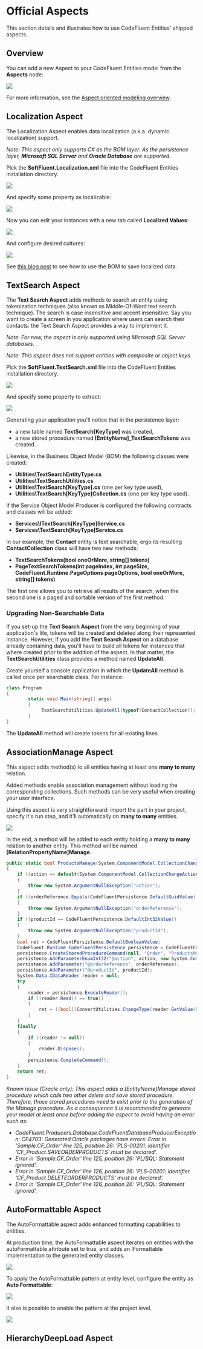 # Official Aspects

This section details and illustrates how to use CodeFluent Entities' shipped aspects.

## Overview

You can add a new Aspect to your CodeFluent Entities model from the **Aspects** node:

![](img/official-aspects-01.png)

For more information, see the [Aspect oriented modeling overview]().

## Localization Aspect

The Localization Aspect enables data localization (a.k.a. dynamic localization) support.

*Note: This aspect only supports C# as the BOM layer. As the persistence layer, **Microsoft SQL Server** and **Oracle Database** are supported.*

Pick the **SoftFluent.Localization.xml** file into the CodeFluent Entities installation directory.

![](img/official-aspects-02.png)

And specify some property as localizable:

![](img/official-aspects-03.png)

Now you can edit your instances with a new tab called **Localized Values**:

![](img/official-aspects-04.png)

And configure desired cultures:

![](img/official-aspects-05.png)

See [this blog post](http://blog.codefluententities.com/2014/09/15/localize-dynamic-resources-using-aspect/) to see how to use the BOM to save localized data.

## TextSearch Aspect

The **Text Search Aspect** adds methods to search an entity using tokenization techniques (also known as Middle-Of-Word text search technique). The search is case insensitive and accent insensitive. Say you want to create a screen in you application where users can search their contacts: the Text Search Aspect provides a way to implement it.

*Note: For now, the aspect is only supported using Microsoft SQL Server databases.*

*Note: This aspect does not support entities with composite or object keys.*

Pick the **SoftFluent.TextSearch.xml** file into the CodeFluent Entities installation directory.

![](img/official-aspects-06.png)

And specify some property to extract:

![](img/official-aspects-07.png)

Generating your application you'll notice that in the persistence layer:

* a new table named **TextSearch[KeyType]** was created,
* a new stored procedure named **[EntityName]_TextSearchTokens** was created.

Likewise, in the Business Object Model (BOM) the following classes were created:

* **Utilities\TextSearchEntityType.cs**
* **Utilities\TextSearchUtilities.cs**
* **Utilities\TextSearch[KeyType].cs** (one per key type used),
* **Utilities\TextSearch[KeyType]Collection.cs** (one per key type used).

If the Service Object Model Producer is configured the following contracts and classes will be added:

* **Services\ITextSearch[KeyType]Service.cs**
* **Services\TextSearch[KeyType]Service.cs**

In our example, the **Contact** entity is text searchable, ergo its resulting **ContactCollection** class will have two new methods:

* **TextSearchTokens(bool oneOrMore, string[] tokens)**
* **PageTextSearchTokens(int pageIndex, int pageSize, CodeFluent.Runtime.PageOptions pageOptions, bool oneOrMore, string[] tokens)**

The first one allows you to retrieve all results of the search, when the second one is a paged and sortable version of the first method.

### Upgrading Non-Searchable Data

If you set-up the **Text Search Aspect** from the very beginning of your application's life, tokens will be created and deleted along their represented instance. However, if you add the **Text Search Aspect** on a database already containing data, you'll have to build all tokens for instances that where created prior to the addition of the aspect. In that matter, the **TextSearchUtilities** class provides a method named **UpdateAll**.

Create yourself a console application in which the **UpdateAll** method is called once per searchable class. For instance:

```csharp
class Program
{
        static void Main(string[] args)
        {
             TextSearchUtilities.UpdateAll(typeof(ContactCollection));
        }
}
```

The **UpdateAll** method will create tokens for all existing lines.

## AssociationManage Aspect

This aspect adds method(s) to all entities having at least one **many to many** relation.

Added methods enable association management without loading the corresponding collections. Such methods can be very useful when creating your user interface.

Using this aspect is very straightforward: import the part in your project, specify it's run step, and it'll automatically on **many to many** entities.

![](img/official-aspects-08.png)

In the end, a method will be added to each entity holding a **many to many** relation to another entity. This method will be named **[RelationPropertyName]Manage**.

```csharp
public static bool ProductsManage(System.ComponentModel.CollectionChangeAction action, System.Guid orderReference, int productId)
{
    if ((action == default(System.ComponentModel.CollectionChangeAction)))
    {
        throw new System.ArgumentNullException("action");
    }
    if ((orderReference.Equals(CodeFluentPersistence.DefaultGuidValue) == true))
    {
        throw new System.ArgumentNullException("orderReference");
    }
    if ((productId == CodeFluentPersistence.DefaultInt32Value))
    {
        throw new System.ArgumentNullException("productId");
    }
    bool ret = CodeFluentPersistence.DefaultBooleanValue;
    CodeFluent.Runtime.CodeFluentPersistence persistence = CodeFluentContext.Get(OrderProcess.Constants.OrderProcessStoreName).Persistence;
    persistence.CreateStoredProcedureCommand(null, "Order", "ProductsManage");
    persistence.AddParameterEnumInt32("@action", action, new System.ComponentModel.CollectionChangeAction());
    persistence.AddParameter("@orderReference", orderReference);
    persistence.AddParameter("@productId", productId);
    System.Data.IDataReader reader = null;
    try
    {
        reader = persistence.ExecuteReader();
        if ((reader.Read() == true))
        {
            ret = ((bool)(ConvertUtilities.ChangeType(reader.GetValue(0), typeof(bool), null)));
        }
    }
    finally
    {
        if ((reader != null))
        {
            reader.Dispose();
        }
        persistence.CompleteCommand();
    }
    return ret;
}
```

*Known issue (Oracle only): This aspect adds a [EntityName]Manage stored procedure which calls two other delete and save stored procedure. Therefore, those stored procedures need to exist prior to the generation of the Manage procedure. As a consequence it is recommended to generate your model at least once before adding the aspect to avoid having an error such as:*

* *CodeFluent.Producers.Database.CodeFluentDatabaseProducerException: CF4703: Generated Oracle packages have errors: Error in 'Sample.CF_Order' line 125, position 26: 'PLS-00201: identifier 'CF_Product.SAVEORDERPRODUCTS' must be declared'.*
* *Error in 'Sample.CF_Order' line 125, position 26: 'PL/SQL: Statement ignored'.*
* *Error in 'Sample.CF_Order' line 126, position 26: 'PLS-00201: identifier 'CF_Product.DELETEORDERPRODUCTS' must be declared'.*
* *Error in 'Sample.CF_Order' line 126, position 26: 'PL/SQL: Statement ignored'.*

## AutoFormattable Aspect

The AutoFormattable aspect adds enhanced formatting capabilities to entities.

At production time, the AutoFormattable aspect iterates on entities with the autoFormattable attribute set to true, and adds an IFormattable implementation to the generated entity classes.

![](img/official-aspects-09.png)

To apply the AutoFormattable pattern at entity level, configure the entity as **Auto Formattable**:

![](img/official-aspects-10.png)

It also is possible to enable the pattern at the project level.

![](img/official-aspects-10.png)

## HierarchyDeepLoad Aspect
